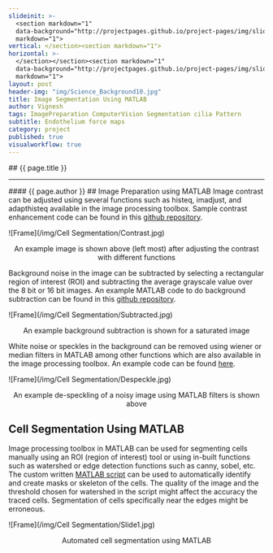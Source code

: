 ```yaml
---
slideinit: >-
  <section markdown="1"
  data-background="http://projectpages.github.io/project-pages/img/slidebackground.png"><section
  markdown="1">
vertical: </section><section markdown="1">
horizontal: >-
  </section></section><section markdown="1"
  data-background="http://projectpages.github.io/project-pages/img/slidebackground.png"><section
  markdown="1">
layout: post
header-img: "img/Science_Background10.jpg"
title: Image Segmentation Using MATLAB
author: Vignesh
tags: ImagePreparation ComputerVision Segmentation cilia Pattern
subtitle: Endothelium force maps
category: project
published: true
visualworkflow: true
---
```

<!-- Start Writing Below in Markdown -->
<section markdown="1" data-background="http://projectpages.github.io/project-pages/img/slidebackground.png"><section markdown="1">
## {{ page.title }}
<hr>
#### {{ page.author }}
## Image Preparation using MATLAB
Image contrast can be adjusted using several functions such as histeq, imadjust, and adapthisteq available in the image processing toolbox. Sample contrast enhancement code can be found in this <a href=" https://github.com/vignesharavind/Cell-Segmentation/blob/main/Image%20Preparation/Enhance_Contrast.m">github repository</a>.  
 
![Frame](/img/Cell Segmentation/Contrast.jpg)
<p align="center">An example image is shown above (left most) after adjusting the contrast with different functions</p>

Background noise in the image can be subtracted by selecting a rectangular region of interest (ROI) and subtracting the average grayscale value over the 8 bit or 16 bit images. An example MATLAB code to do background subtraction can be found in this <a href=" https://github.com/vignesharavind/Cell-Segmentation/blob/main/Image%20Preparation/Background_Subtraction.m">github repository</a>.  

![Frame](/img/Cell Segmentation/Subtracted.jpg)
<p align="center">An example background subtraction is shown for a saturated image</p>

White noise or speckles in the background can be removed using wiener or median filters in MATLAB among other functions which are also available in the image processing toolbox. An example code can be found <a href=" https://github.com/vignesharavind/Cell-Segmentation/blob/main/Image%20Preparation/Despeckle_Filters.m">here</a>.  

![Frame](/img/Cell Segmentation/Despeckle.jpg)
<p align="center">An example de-speckling of a noisy image using MATLAB filters is shown above </p>


## Cell Segmentation Using MATLAB
Image processing toolbox in MATLAB can be used for segmenting cells manually using an ROI (region of interest) tool or using in-built functions such as watershed or edge detection functions such as canny, sobel, etc. The custom written <a href=" https://github.com/vignesharavind/Cell-Segmentation/blob/main/Auto%20Cell%20Segmentation/Sobel_All_Cells_TWO.m">MATLAB script</a> can be used to automatically identify and create masks or skeleton of the cells. The quality of the image and the threshold chosen for watershed in the script might affect the accuracy the traced cells. Segmentation of cells specifically near the edges might be erroneous.   

![Frame](/img/Cell Segmentation/Slide1.jpg)
<p align="center">Automated cell segmentation using MATLAB</p>
